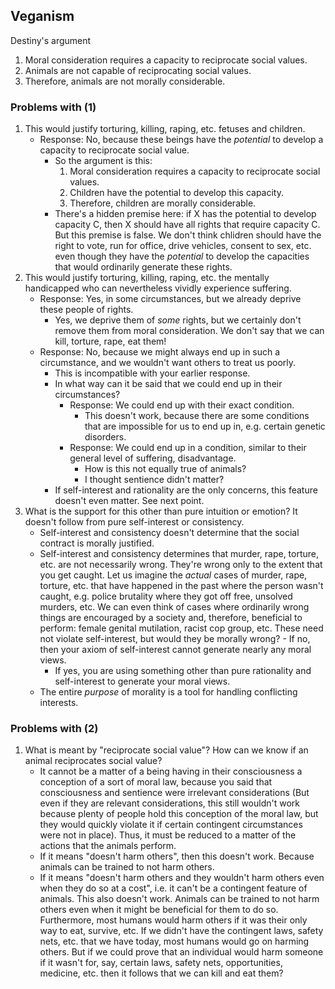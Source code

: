 ## Veganism

Destiny's argument

1. Moral consideration requires a capacity to reciprocate social values.
2. Animals are not capable of reciprocating social values.
3. Therefore, animals are not morally considerable.

### Problems with (1)

1. This would justify torturing, killing, raping, etc. fetuses and children.
    - Response: No, because these beings have the *potential* to develop a capacity to reciprocate social value.
        - So the argument is this:
            1. Moral consideration requires a capacity to reciprocate social values. 
            2. Children have the potential to develop this capacity.
            3. Therefore, children are morally considerable.
        - There's a hidden premise here: if X has the potential to develop capacity C, then X should have all rights that require capacity C. But this premise is false. We don't think chlidren should have the right to vote, run for office, drive vehicles, consent to sex, etc. even though they have the *potential* to develop the capacities that would ordinarily generate these rights.
2. This would justify torturing, killing, raping, etc. the mentally handicapped who can nevertheless vividly experience suffering.
    - Response: Yes, in some circumstances, but we already deprive these people of rights.
        - Yes, we deprive them of *some* rights, but we certainly don't remove them from moral consideration. We don't say that we can kill, torture, rape, eat them!
    - Response: No, because we might always end up in such a circumstance, and we wouldn't want others to treat us poorly.
        - This is incompatible with your earlier response.
        - In what way can it be said that we could end up in their circumstances?
            - Response: We could end up with their exact condition.
                - This doesn't work, because there are some conditions that are impossible for us to end up in, e.g. certain genetic disorders.
            - Response: We could end up in a condition, similar to their general level of suffering, disadvantage.
                - How is this not equally true of animals?
                - I thought sentience didn't matter?
        - If self-interest and rationality are the only concerns, this feature doesn't even matter. See next point.
3. What is the support for this other than pure intuition or emotion? It doesn't follow from pure self-interest or consistency.
    - Self-interest and consistency doesn't determine that the social contract is morally justified.
    - Self-interest and consistency determines that murder, rape, torture, etc. are not necessarily wrong. They're wrong only to the extent that you get caught. Let us imagine the *actual* cases of murder, rape, torture, etc. that have happened in the past where the person wasn't caught, e.g. police brutality where they got off free, unsolved murders, etc. We can even think of cases where ordinarily wrong things are encouraged by a society and, therefore, beneficial to perform: female genital mutilation, racist cop group, etc. These need not violate self-interest, but would they be morally wrong?     - If no, then your axiom of self-interest cannot generate nearly any moral views.
        - If yes, you are using something other than pure rationality and self-interest to generate your moral views. 
    - The entire *purpose* of morality is a tool for handling conflicting interests. 

### Problems with (2) 

1. What is meant by "reciprocate social value"? How can we know if an animal reciprocates social value?
    - It cannot be a matter of a being having in their consciousness a conception of a sort of moral law, because you said that consciousness and sentience were irrelevant considerations (But even if they are relevant considerations, this still wouldn't work because plenty of people hold this conception of the moral law, but they would quickly violate it if certain contingent circumstances were not in place). Thus, it must be reduced to a matter of the actions that the animals perform. 
    - If it means "doesn't harm others", then this doesn't work. Because animals can be trained to not harm others.
    - If it means "doesn't harm others and they wouldn't harm others even when they do so at a cost", i.e. it can't be a contingent feature of animals. This also doesn't work. Animals can be trained to not harm others even when it might be beneficial for them to do so. Furthermore, most humans would harm others if it was their only way to eat, survive, etc. If we didn't have the contingent laws, safety nets, etc. that we have today, most humans would go on harming others. But if we could prove that an individual would harm someone if it wasn't for, say, certain laws, safety nets, opportunities, medicine, etc. then it follows that we can kill and eat them?